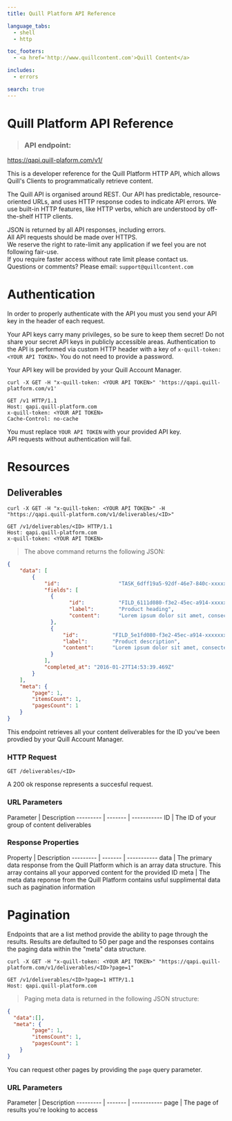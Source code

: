 ```yaml
---
title: Quill Platform API Reference

language_tabs:
  - shell
  - http

toc_footers:
  - <a href='http://www.quillcontent.com'>Quill Content</a>

includes:
  - errors

search: true
---
```


# Quill Platform API Reference
> ### API endpoint: 
https://qapi.quill-plaform.com/v1/

This is a developer reference for the Quill Platform HTTP API, which allows Quill's Clients to programmatically retrieve content.

The Quill API is organised around REST. Our API has predictable, resource-oriented URLs, and uses HTTP response codes to indicate API errors. We use built-in HTTP features, like HTTP verbs, which are understood by off-the-shelf HTTP clients. 

<aside class="notice">JSON is returned by all API responses, including errors.</aside>

<aside class="warning">All API requests should be made over HTTPS.</aside>

<aside class="warning">We reserve the right to rate-limit any application if we feel you are not following fair-use.</aside>

<aside class="notice">If you require faster access without rate limit please contact us.</aside>

<aside class="notice">Questions or comments? Please email: <code>support@quillcontent.com</code></aside>

# Authentication

In order to properly authenticate with the API you must you send your API key in the header of each request. 

Your API keys carry many privileges, so be sure to keep them secret! Do not share your secret API keys in publicly accessible areas.
Authentication to the API is performed via custom HTTP header with a key of 
`x-quill-token:<YOUR API TOKEN>`. 
You do not need to provide a password.

Your API key will be provided by your Quill Account Manager.

```shell
curl -X GET -H "x-quill-token: <YOUR API TOKEN>" 'https://qapi.quill-platform.com/v1'
```

```http
GET /v1 HTTP/1.1
Host: qapi.quill-platform.com
x-quill-token: <YOUR API TOKEN>
Cache-Control: no-cache
```

<aside class="notice">
You must replace <code>YOUR API TOKEN</code> with your provided API key.
</aside>

<aside class="warning">API requests without authentication will fail.</aside>

# Resources

## Deliverables
```shell
curl -X GET -H "x-quill-token: <YOUR API TOKEN>" -H "https://qapi.quill-platform.com/v1/deliverables/<ID>"
```

```http
GET /v1/deliverables/<ID> HTTP/1.1
Host: qapi.quill-platform.com
x-quill-token: <YOUR API TOKEN>
```

> The above command returns the following JSON:

```json
{
    "data": [
        {
            "id":                   "TASK_6dff19a5-92df-46e7-840c-xxxxxxxxxxxx",
            "fields": [
              {
                    "id":           "FILD_6111d080-f3e2-45ec-a914-xxxxxxxxxxxx",
                    "label":        "Product heading",
                    "content":      "Lorem ipsum dolor sit amet, consectetur adipiscing elit."
              },
              {
                  "id":           "FILD_5e1fd080-f3e2-45ec-a914-xxxxxxxxxxxx",
                  "label":        "Product description",
                  "content":      "Lorem ipsum dolor sit amet, consectetur adipiscing elit. Vestibulum vel vulputate neque, a sodales libero. Nulla condimentum velit ipsum, eget ullamcorper massa cursus vitae. Ut turpis tortor, condimentum ut mattis in, porttitor vel justo. Sed tincidunt et risus volutpat dignissim. Nulla pretium placerat dui, ut lobortis mauris sollicitudin non. Nam eu enim ac felis sollicitudin commodo. Aenean velit enim, suscipit sed augue eu, varius fermentum urna. Suspendisse potenti."
              }
            ],
            "completed_at": "2016-01-27T14:53:39.469Z"
        }
    ],
    "meta": {
        "page": 1,
        "itemsCount": 1,
        "pagesCount": 1
    }
}
```

This endpoint retrieves all your content deliverables for the ID you've been provdied by your Quill Account Manager.

### HTTP Request

`GET /deliverables/<ID>`

<aside class="success">A 200 ok response represents a succesful request.</aside>

### URL Parameters

Parameter | Description
--------- | ------- | -----------
ID | The ID of your group of content deliverables

### Response Properties

Property | Description
--------- | ------- | -----------
data | The primary data response from the Quill Platform which is an array data structure. This array contains all your apporved content for the provided ID
meta | The meta data reponse from the Quill Platform contains usful supplimental data such as pagination information

# Pagination

Endpoints that are a list method provide the ability to page through the results. Results are defaulted to 50 per page and the responses contains the paging data within the "meta" data structure.


```shell
curl -X GET -H "x-quill-token: <YOUR API TOKEN>" "https://qapi.quill-platform.com/v1/deliverables/<ID>?page=1"
```

```http
GET /v1/deliverables/<ID>?page=1 HTTP/1.1
Host: qapi.quill-platform.com
```

> Paging meta data is returned in the following JSON structure:

```json
{
  "data":[],
  "meta": {
        "page": 1,
        "itemsCount": 1,
        "pagesCount": 1
    }
}
```


You can request other pages by providing the ```page``` query parameter.

### URL Parameters

Parameter | Description
--------- | ------- | -----------
page | The page of results you're looking to access 


